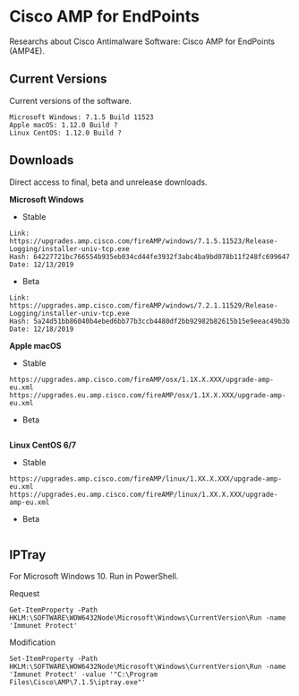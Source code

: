 # Cisco AMP for EndPoints
Researchs about Cisco Antimalware Software: Cisco AMP for EndPoints (AMP4E).

## Current Versions
Current versions of the software.
```
Microsoft Windows: 7.1.5 Build 11523
Apple macOS: 1.12.0 Build ?
Linux CentOS: 1.12.0 Build ?
```

## Downloads
Direct access to final, beta and unrelease downloads.

**Microsoft Windows**

* Stable
```
Link: https://upgrades.amp.cisco.com/fireAMP/windows/7.1.5.11523/Release-Logging/installer-univ-tcp.exe
Hash: 64227721bc766554b935eb034cd44fe3932f3abc4ba9bd078b11f248fc699647
Date: 12/13/2019
```

* Beta
```
Link: https://upgrades.amp.cisco.com/fireAMP/windows/7.2.1.11529/Release-Logging/installer-univ-tcp.exe
Hash: 5a24d51bb86040b4ebed6bb77b3ccb4480df2bb92982b82615b15e9eeac49b3b
Date: 12/18/2019
```

**Apple macOS**
* Stable
```
https://upgrades.amp.cisco.com/fireAMP/osx/1.1X.X.XXX/upgrade-amp-eu.xml
https://upgrades.eu.amp.cisco.com/fireAMP/osx/1.1X.X.XXX/upgrade-amp-eu.xml
```

* Beta
```
```

**Linux CentOS 6/7**
* Stable
```
https://upgrades.amp.cisco.com/fireAMP/linux/1.XX.X.XXX/upgrade-amp-eu.xml
https://upgrades.eu.amp.cisco.com/fireAMP/linux/1.XX.X.XXX/upgrade-amp-eu.xml
```

* Beta
```
```

## IPTray
For Microsoft Windows 10. Run in PowerShell.

Request
```
Get-ItemProperty -Path HKLM:\SOFTWARE\WOW6432Node\Microsoft\Windows\CurrentVersion\Run -name 'Immunet Protect'
```

Modification
```
Set-ItemProperty -Path HKLM:\SOFTWARE\WOW6432Node\Microsoft\Windows\CurrentVersion\Run -name 'Immunet Protect' -value '"C:\Program Files\Cisco\AMP\7.1.5\iptray.exe"'
```

